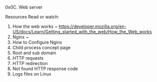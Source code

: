 0x0C. Web server

Resources
Read or watch:

1. How the web works ~ https://developer.mozilla.org/en-US/docs/Learn/Getting_started_with_the_web/How_the_Web_works
2. Nginx ~
3. How to Configure Nginx
4. Child process concept page
5. Root and sub domain
6. HTTP requests
7. HTTP redirection
8. Not found HTTP response code
9. Logs files on Linux
